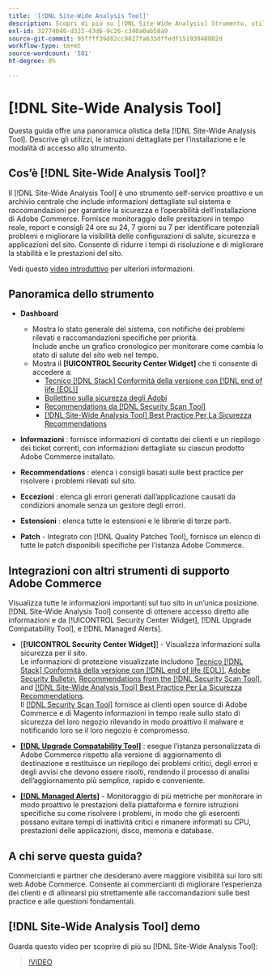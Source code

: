 ```yaml
---
title: '[!DNL Site-Wide Analysis Tool]'
description: Scopri di più su [!DNL Site-Wide Analysis] Strumento, utilizzi, processo di installazione e modalità di accesso
exl-id: 32774040-d322-43d6-9c26-c340a0ab58a9
source-git-commit: 95ffff39d82cc9027fa633dffedf15193040802d
workflow-type: tm+mt
source-wordcount: '501'
ht-degree: 0%

---
```


# [!DNL Site-Wide Analysis Tool]

Questa guida offre una panoramica olistica della [!DNL Site-Wide Analysis Tool]. Descrive gli utilizzi, le istruzioni dettagliate per l’installazione e le modalità di accesso allo strumento.

## Cos’è [!DNL Site-Wide Analysis Tool]?

Il [!DNL Site-Wide Analysis Tool] è uno strumento self-service proattivo e un archivio centrale che include informazioni dettagliate sul sistema e raccomandazioni per garantire la sicurezza e l’operabilità dell’installazione di Adobe Commerce. Fornisce monitoraggio delle prestazioni in tempo reale, report e consigli 24 ore su 24, 7 giorni su 7 per identificare potenziali problemi e migliorare la visibilità delle configurazioni di salute, sicurezza e applicazioni del sito. Consente di ridurre i tempi di risoluzione e di migliorare la stabilità e le prestazioni del sito.

Vedi questo [video introduttivo](https://www.youtube.com/watch?v=KW2R8ki_RG4) per ulteriori informazioni.

## Panoramica dello strumento

- **Dashboard**
   - Mostra lo stato generale del sistema, con notifiche dei problemi rilevati e raccomandazioni specifiche per priorità.<br>
Include anche un grafico cronologico per monitorare come cambia lo stato di salute del sito web nel tempo.
   - Mostra il **[!UICONTROL Security Center Widget]** che ti consente di accedere a:
      - [Tecnico [!DNL Stack] Conformità della versione con [!DNL end of life (EOL)]](https://experienceleague.adobe.com/docs/commerce-operations/installation-guide/system-requirements.html)
      - [Bollettino sulla sicurezza degli Adobi](https://helpx.adobe.com/security/security-bulletin.html)
      - [Recommendations da [!DNL Security Scan Tool]](https://experienceleague.adobe.com/docs/commerce-admin/systems/security/security-scan.html)
      - [[!DNL Site-Wide Analysis Tool] Best Practice Per La Sicurezza Recommendations](https://experienceleague.adobe.com/docs/commerce-operations/tools/site-wide-analysis-tool/recommendations.html)

- **Informazioni** : fornisce informazioni di contatto dei clienti e un riepilogo dei ticket correnti, con informazioni dettagliate su ciascun prodotto Adobe Commerce installato.

- **Recommendations** : elenca i consigli basati sulle best practice per risolvere i problemi rilevati sul sito.

- **Eccezioni** : elenca gli errori generati dall’applicazione causati da condizioni anomale senza un gestore degli errori.

- **Estensioni** : elenca tutte le estensioni e le librerie di terze parti.

- **Patch** - Integrato con [!DNL Quality Patches Tool], fornisce un elenco di tutte le patch disponibili specifiche per l’istanza Adobe Commerce.

## Integrazioni con altri strumenti di supporto Adobe Commerce

Visualizza tutte le informazioni importanti sul tuo sito in un’unica posizione. [!DNL Site-Wide Analysis Tool] consente di ottenere accesso diretto alle informazioni e da [!UICONTROL Security Center Widget], [!DNL Upgrade Compatability Tool], e [!DNL Managed Alerts].

- [**[!UICONTROL Security Center Widget]**] - Visualizza informazioni sulla sicurezza per il sito.<br>
Le informazioni di protezione visualizzate includono [Tecnico [!DNL Stack] Conformità della versione con [!DNL end of life (EOL)]](https://experienceleague.adobe.com/docs/commerce-operations/installation-guide/system-requirements.html), [Adobe Security Bulletin](https://helpx.adobe.com/security/security-bulletin.html), [Recommendations from the [!DNL Security Scan Tool]](https://experienceleague.adobe.com/docs/commerce-admin/systems/security/security-scan.html), and [[!DNL Site-Wide Analysis Tool] Best Practice Per La Sicurezza Recommendations](https://experienceleague.adobe.com/docs/commerce-operations/tools/site-wide-analysis-tool/recommendations.html).<br>
Il [[!DNL Security Scan Tool]](https://experienceleague.adobe.com/docs/commerce-admin/systems/security/security-scan.html) fornisce ai clienti open source di Adobe Commerce e di Magento informazioni in tempo reale sullo stato di sicurezza del loro negozio rilevando in modo proattivo il malware e notificando loro se il loro negozio è compromesso.

- [**[!DNL Upgrade Compatability Tool]**](../../upgrade/upgrade-compatibility-tool/overview.md) : esegue l’istanza personalizzata di Adobe Commerce rispetto alla versione di aggiornamento di destinazione e restituisce un riepilogo dei problemi critici, degli errori e degli avvisi che devono essere risolti, rendendo il processo di analisi dell’aggiornamento più semplice, rapido e conveniente.

- [**[!DNL Managed Alerts]**](https://support.magento.com/hc/en-us/sections/360010758472-Managed-alerts-for-Adobe-Commerce) - Monitoraggio di più metriche per monitorare in modo proattivo le prestazioni della piattaforma e fornire istruzioni specifiche su come risolvere i problemi, in modo che gli esercenti possano evitare tempi di inattività critici e rimanere informati su CPU, prestazioni delle applicazioni, disco, memoria e database.

## A chi serve questa guida?

Commercianti e partner che desiderano avere maggiore visibilità sui loro siti web Adobe Commerce. Consente ai commercianti di migliorare l’esperienza dei clienti e di allinearsi più strettamente alle raccomandazioni sulle best practice e alle questioni fondamentali.

## [!DNL Site-Wide Analysis Tool] demo

Guarda questo video per scoprire di più su [!DNL Site-Wide Analysis Tool]:

>[!VIDEO](https://video.tv.adobe.com/v/344001?quality=12)
